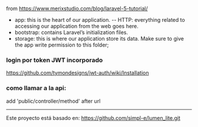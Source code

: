 
from https://www.merixstudio.com/blog/laravel-5-tutorial/

- app: this is the heart of our application.
-- HTTP: everything related to accessing our application from the web goes here.
- bootstrap: contains Laravel’s initialization files.
- storage: this is where our application store its data. Make sure to give the app write permission to this folder;

### login por token JWT incorporado
https://github.com/tymondesigns/jwt-auth/wiki/Installation

### como llamar a la api:
add 'public/controller/method' after url

---

Este proyecto está basado en:
https://github.com/simpl-e/lumen_lite.git
